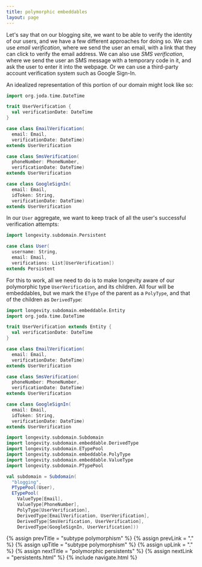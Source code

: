 ```yaml
---
title: polymorphic embeddables
layout: page
---
```


Let's say that on our blogging site, we want to be able to verify the
identity of our users, and we have a few different approaches for
doing so. We can use _email verification_, where we send the user an
email, with a link that they can click to verify the email address. We
can also use _SMS verification_, where we send the user an SMS message
with a temporary code in it, and ask the user to enter it into the
webpage. Or we can use a third-party account verification system such
as Google Sign-In.

An idealized representation of this portion of our domain might look
like so:

```scala
import org.joda.time.DateTime

trait UserVerification {
  val verificationDate: DateTime
}

case class EmailVerification(
  email: Email,
  verificationDate: DateTime)
extends UserVerification

case class SmsVerification(
  phoneNumber: PhoneNumber,
  verificationDate: DateTime)
extends UserVerification

case class GoogleSignIn(
  email: Email,
  idToken: String,
  verificationDate: DateTime)
extends UserVerification
```

In our `User` aggregate, we want to keep track of all the user's
successful verification attempts:

```scala
import longevity.subdomain.Persistent

case class User(
  username: String,
  email: Email,
  verifications: List[UserVerification])
extends Persistent
```

For this to work, all we need to do is to make longevity aware of our
polymorphic type `UserVerification`, and its children. All four will
be embeddables, but we mark the `EType` of the parent as a `PolyType`,
and that of the children as `DerivedType`:

```scala
import longevity.subdomain.embeddable.Entity
import org.joda.time.DateTime

trait UserVerification extends Entity {
  val verificationDate: DateTime
}

case class EmailVerification(
  email: Email,
  verificationDate: DateTime)
extends UserVerification

case class SmsVerification(
  phoneNumber: PhoneNumber,
  verificationDate: DateTime)
extends UserVerification

case class GoogleSignIn(
  email: Email,
  idToken: String,
  verificationDate: DateTime)
extends UserVerification

import longevity.subdomain.Subdomain
import longevity.subdomain.embeddable.DerivedType
import longevity.subdomain.ETypePool
import longevity.subdomain.embeddable.PolyType
import longevity.subdomain.embeddable.ValueType
import longevity.subdomain.PTypePool

val subdomain = Subdomain(
  "blogging",
  PTypePool(User),
  ETypePool(
    ValueType[Email],
    ValueType[PhoneNumber],
    PolyType[UserVerification],
    DerivedType[EmailVerification, UserVerification],
    DerivedType[SmsVerification, UserVerification],
    DerivedType[GoogleSignIn, UserVerification]))
```

{% assign prevTitle = "subtype polymorphism" %}
{% assign prevLink = "." %}
{% assign upTitle = "subtype polymorphism" %}
{% assign upLink = "." %}
{% assign nextTitle = "polymorphic persistents" %}
{% assign nextLink = "persistents.html" %}
{% include navigate.html %}

